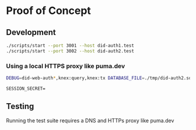 # Proof of Concept

## Development

```bash
./scripts/start --port 3001 --host did-auth1.test
./scripts/start --port 3002 --host did-auth2.test
```

### Using a local HTTPS proxy like puma.dev

```bash
DEBUG=did-web-auth*,knex:query,knex:tx DATABASE_FILE=./tmp/did-auth2.sqlite ./scripts/dev-start --port 7210 --host did-auth2.test
```

```env
SESSION_SECRET=

```

## Testing

Running the test suite requires a DNS and HTTPs proxy like puma.dev

